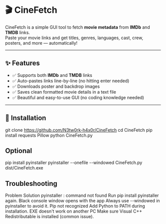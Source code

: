 # 🎬 CineFetch

CineFetch is a simple GUI tool to fetch **movie metadata** from **IMDb** and **TMDB** links.  
Paste your movie links and get titles, genres, languages, cast, crew, posters, and more — automatically!

---

## ✨ Features

- ✅ Supports both **IMDb** and **TMDB** links
- ✅ Auto-pastes links line-by-line (no hitting enter needed)
- ✅ Downloads poster and backdrop images
- ✅ Saves clean formatted movie details in a text file
- ✅ Beautiful and easy-to-use GUI (no coding knowledge needed)

---

## 🚀 Installation

git clone https://github.com/N3tw0rk-h4x0r/CineFetch
cd CineFetch
pip install requests Pillow
python CineFetch.py
## Optional
pip install pyinstaller
pyinstaller --onefile --windowed CineFetch.py
dist/CineFetch.exe

## Troubleshooting
Problem	                 Solution
pyinstaller : command not found	Run pip install pyinstaller again.
Black console window opens with the app	Always use --windowed in pyinstaller to avoid it.
Pip not recognized	Add Python to PATH during installation.
EXE doesn't work on another PC	Make sure Visual C++ Redistributable is installed (common issue).
